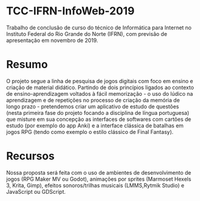 # TCC-IFRN-InfoWeb-2019
Trabalho de conclusão de curso do técnico de Informática para Internet no Instituto Federal do Rio Grande do Norte (IFRN), com previsão de apresentação em novembro de 2019.

# Resumo
O projeto segue a linha de pesquisa de jogos digitais com foco em ensino e criação de material didático. Partindo de dois princípios ligados ao contexto de ensino-aprendizagem voltados à fácil memorização - o uso do lúdico na aprendizagem e de repetições no processo de criação da memória de longo prazo - pretendemos criar um aplicativo de estudo de questões (nesta primeira fase do projeto focando a disciplina de língua portuguesa) que misture em sua concepção as interfaces de softwares com cartões de estudo (por exemplo do app Anki) e a interface clássica de batalhas em jogos RPG (tendo como exemplo o estilo clássico de Final Fantasy).

# Recursos
Nossa proposta será feita com o uso de ambientes de desenvolvimento de jogos (RPG Maker MV ou Godot), animações por sprites (Marmoset Hexels 3, Krita, Gimp), efeitos sonoros/trilhas musicais (LMMS,Rytmik Studio) e JavaScript ou GDScript.
